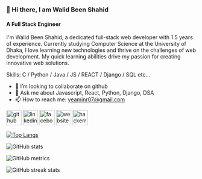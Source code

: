 ### 👋 Hi there, I am Walid Been Shahid
#### A Full Stack Engineer
I'm Walid Been Shahid, a dedicated full-stack web developer with 1.5 years of experience. Currently studying Computer Science at the University of Dhaka, I love learning new technologies and thrive on the challenges of web development. My quick learning abilities drive my passion for creating innovative web solutions.

Skills: C / Python / Java / JS / REACT / Django / SQL etc...

- 👯 I’m looking to collaborate on github 
- 💬 Ask me about Javascript, React, Python, Django, DSA 
- 📫 How to reach me: yeaminr07@gmail.com 


[<img src='https://cdn.jsdelivr.net/npm/simple-icons@3.0.1/icons/github.svg' alt='github' height='40'>](https://github.com/yeamin07)  [<img src='https://cdn.jsdelivr.net/npm/simple-icons@3.0.1/icons/linkedin.svg' alt='linkedin' height='40'>](https://www.linkedin.com/in/walid-been-shahid-429782292/)  [<img src='https://cdn.jsdelivr.net/npm/simple-icons@3.0.1/icons/facebook.svg' alt='facebook' height='40'>](https://www.facebook.com/yeamin.rahman.545)  [<img src='https://cdn.jsdelivr.net/npm/simple-icons@3.0.1/icons/icloud.svg' alt='website' height='40'>](https://walid1-developer.netlify.app/)  [<img src='https://cdn.jsdelivr.net/npm/simple-icons@3.0.1/icons/hackerrank.svg' alt='hackerrank' height='40'>](https://www.hackerrank.com/profile/yeaminr07)  

[![Top Langs](https://github-readme-stats.vercel.app/api/top-langs/?username=yeamin07)](https://github.com/anuraghazra/github-readme-stats)

![GitHub stats](https://github-readme-stats.vercel.app/api?username=yeamin07&show_icons=true&count_private=true)  

![GitHub metrics](https://metrics.lecoq.io/yeamin07)  

![GitHub streak stats](https://streak-stats.demolab.com/?user=yeamin07)  

